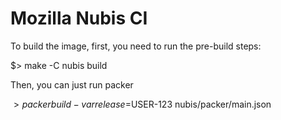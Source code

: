 Mozilla Nubis CI
====================

To build the image, first, you need to run the pre-build steps:

$> make -C nubis build

Then, you can just run packer

$> packer build -var release=$USER-123 nubis/packer/main.json
